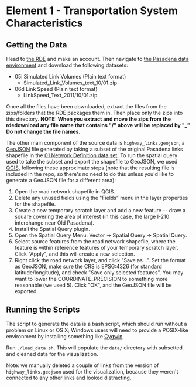# Element 1 - Transportation System Characteristics

## Getting the Data
Head to [the RDE](https://www.its-rde.net/) and make an account. Then navigate to [the Pasadena data environment](https://www.its-rde.net/data/showds?dataEnvironmentNumber=10006) and download the following datasets:

 - 05i Simulated Link Volumes (Plain text format)
   * Simulated\_Link\_Volumes\_text\_10/01.zip
 - 06d Link Speed (Plain text format)
   * LinkSpeed\_Text\_2011/10/01.zip

Once all the files have been downloaded, extract the files from the zips/folders that the RDE packages them in.  Then place only the zips into this directory. **NOTE: When you extract and move the zips from the rdedownload any file name that contains "/" above will be replaced by "_" Do not change the file names.**

The other main component of the source data is `highway_links.geojson`, a [GeoJSON](geojson.org) file generated by taking a subset of the original Pasadena links shapefile in the [01 Network Definition data set](https://www.its-rde.net/data/showdf?dataSetNumber=10053).  To run the spatial query used to take the subset and export the shapefile to GeoJSON, we used [QGIS](http://qgis.org), following these approximate steps (note that the resulting file is included in the repo, so there's no need to do this unless you'd like to generate a GeoJSON file for a different area):

1. Open the road network shapefile in QGIS.
2. Delete any unused fields using the "Fields" menu in the layer properties for the shapefile.
3. Create a new temporary scratch layer and add a new feature -- draw a square covering the area of interest (in this case, the large I-210 interchange near Old Pasadena).
4. Install the Spatial Query plugin.
5. Open the Spatial Query Menu: Vector -> Spatial Query -> Spatial Query.
6. Select source features from the road network shapefile, where the feature is within reference features of your temporary scratch layer.  Click "Apply", and this will create a new selection.
7. Right click the road network layer, and click "Save as...".  Set the format as GeoJSON, make sure the CRS is EPSG:4326 (for standard latitude/longitude), and check "Save only selected features".  You may want to lower the COORDINATE_PRECISION to something more reasonable (we used 5).  Click "OK", and the GeoJSON file will be exported.

## Running the Scripts

The script to generate the data is a bash script, which should run without a problem on Linux or OS X;  Windows users will need to provide a POSIX-like environment by installing something like [Cygwin](https://www.cygwin.com/).

Run `./load_data.sh`.  This will populate the `data/` directory with subsetted and cleaned data for the visualization.

Note: we manually deleted a couple of links from the version of `highway_links.geojson` used for the visualization, because they weren't connected to any other links and looked distracting.

